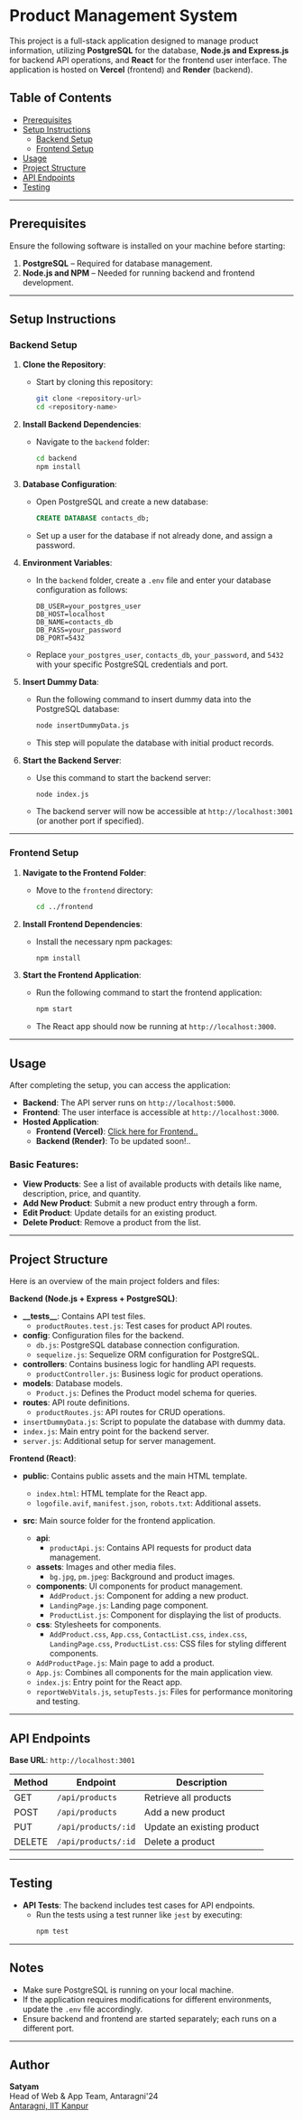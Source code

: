 # Product Management System

This project is a full-stack application designed to manage product information, utilizing **PostgreSQL** for the database, **Node.js and Express.js** for backend API operations, and **React** for the frontend user interface. The application is hosted on **Vercel** (frontend) and **Render** (backend).

## Table of Contents
- [Prerequisites](#prerequisites)
- [Setup Instructions](#setup-instructions)
  - [Backend Setup](#backend-setup)
  - [Frontend Setup](#frontend-setup)
- [Usage](#usage)
- [Project Structure](#project-structure)
- [API Endpoints](#api-endpoints)
- [Testing](#testing)

---

## Prerequisites

Ensure the following software is installed on your machine before starting:

1. **PostgreSQL** – Required for database management.
2. **Node.js and NPM** – Needed for running backend and frontend development.

---

## Setup Instructions

### Backend Setup

1. **Clone the Repository**:
   - Start by cloning this repository:
     ```bash
     git clone <repository-url>
     cd <repository-name>
     ```

2. **Install Backend Dependencies**:
   - Navigate to the `backend` folder:
     ```bash
     cd backend
     npm install
     ```

3. **Database Configuration**:
   - Open PostgreSQL and create a new database:
     ```sql
     CREATE DATABASE contacts_db;
     ```
   - Set up a user for the database if not already done, and assign a password.

4. **Environment Variables**:
   - In the `backend` folder, create a `.env` file and enter your database configuration as follows:
     ```plaintext
     DB_USER=your_postgres_user
     DB_HOST=localhost
     DB_NAME=contacts_db
     DB_PASS=your_password
     DB_PORT=5432
     ```
   - Replace `your_postgres_user`, `contacts_db`, `your_password`, and `5432` with your specific PostgreSQL credentials and port.

5. **Insert Dummy Data**:
   - Run the following command to insert dummy data into the PostgreSQL database:
     ```bash
     node insertDummyData.js
     ```
   - This step will populate the database with initial product records.

6. **Start the Backend Server**:
   - Use this command to start the backend server:
     ```bash
     node index.js
     ```
   - The backend server will now be accessible at `http://localhost:3001` (or another port if specified).

---

### Frontend Setup

1. **Navigate to the Frontend Folder**:
   - Move to the `frontend` directory:
     ```bash
     cd ../frontend
     ```

2. **Install Frontend Dependencies**:
   - Install the necessary npm packages:
     ```bash
     npm install
     ```

3. **Start the Frontend Application**:
   - Run the following command to start the frontend application:
     ```bash
     npm start
     ```
   - The React app should now be running at `http://localhost:3000`.

---

## Usage

After completing the setup, you can access the application:

- **Backend**: The API server runs on `http://localhost:5000`.
- **Frontend**: The user interface is accessible at `http://localhost:3000`.
- **Hosted Application**:
  - **Frontend (Vercel)**: [Click here for Frontend..](https://product-list-frontend-final.vercel.app/)
  - **Backend (Render)**: To be updated soon!..

### Basic Features:
- **View Products**: See a list of available products with details like name, description, price, and quantity.
- **Add New Product**: Submit a new product entry through a form.
- **Edit Product**: Update details for an existing product.
- **Delete Product**: Remove a product from the list.

---

## Project Structure

Here is an overview of the main project folders and files:

**Backend (Node.js + Express + PostgreSQL)**:
- **\_\_tests\_\_**: Contains API test files.
  - `productRoutes.test.js`: Test cases for product API routes.
- **config**: Configuration files for the backend.
  - `db.js`: PostgreSQL database connection configuration.
  - `sequelize.js`: Sequelize ORM configuration for PostgreSQL.
- **controllers**: Contains business logic for handling API requests.
  - `productController.js`: Business logic for product operations.
- **models**: Database models.
  - `Product.js`: Defines the Product model schema for queries.
- **routes**: API route definitions.
  - `productRoutes.js`: API routes for CRUD operations.
- `insertDummyData.js`: Script to populate the database with dummy data.
- `index.js`: Main entry point for the backend server.
- `server.js`: Additional setup for server management.

**Frontend (React)**:
- **public**: Contains public assets and the main HTML template.
  - `index.html`: HTML template for the React app.
  - `logofile.avif`, `manifest.json`, `robots.txt`: Additional assets.

- **src**: Main source folder for the frontend application.
  - **api**:
    - `productApi.js`: Contains API requests for product data management.
  - **assets**: Images and other media files.
    - `bg.jpg`, `pm.jpeg`: Background and product images.
  - **components**: UI components for product management.
    - `AddProduct.js`: Component for adding a new product.
    - `LandingPage.js`: Landing page component.
    - `ProductList.js`: Component for displaying the list of products.
  - **css**: Stylesheets for components.
    - `AddProduct.css`, `App.css`, `ContactList.css`, `index.css`, `LandingPage.css`, `ProductList.css`: CSS files for styling different components.
  - `AddProductPage.js`: Main page to add a product.
  - `App.js`: Combines all components for the main application view.
  - `index.js`: Entry point for the React app.
  - `reportWebVitals.js`, `setupTests.js`: Files for performance monitoring and testing.

---

## API Endpoints

**Base URL**: `http://localhost:3001`

| Method | Endpoint         | Description                   |
|--------|-------------------|-------------------------------|
| GET    | `/api/products`  | Retrieve all products        |
| POST   | `/api/products`  | Add a new product            |
| PUT    | `/api/products/:id` | Update an existing product |
| DELETE | `/api/products/:id` | Delete a product           |

--- 

## Testing

- **API Tests**: The backend includes test cases for API endpoints.
  - Run the tests using a test runner like `jest` by executing:
    ```bash
    npm test
    ```

--- 

## Notes

- Make sure PostgreSQL is running on your local machine.
- If the application requires modifications for different environments, update the `.env` file accordingly.
- Ensure backend and frontend are started separately; each runs on a different port.

---

## Author

**Satyam**  
Head of Web & App Team, Antaragni'24  
[Antaragni, IIT Kanpur](https://antaragni.in)
